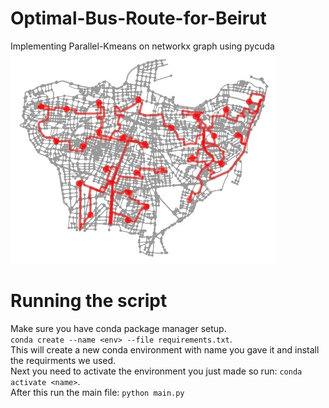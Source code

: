 # Optimal-Bus-Route-for-Beirut
Implementing Parallel-Kmeans on networkx graph using pycuda
<img src="map.jpeg">
# Running the script
Make sure you have conda package manager setup.<br />
`conda create --name <env> --file requirements.txt`.  
This will create a new conda environment with name you gave it and install the requirments we used.
<br />
Next you need to activate the environment you just made so run: `conda activate <name>`.
<br />
After this run the main file: `python main.py`
